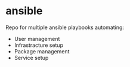 # ansible
Repo for multiple ansible playbooks automating:
  - User management
  - Infrastracture setup
  - Package management
  - Service setup
